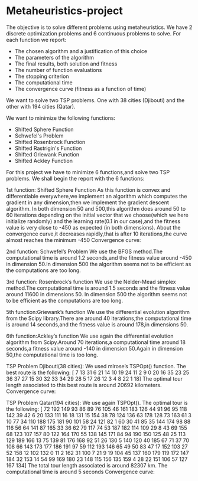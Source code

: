 # Metaheuristics-project

The objective is to solve different problems using metaheuristics. We have
2 discrete optimization problems and 6 continuous problems to solve.
For each function we report:
- The chosen algorithm and a justification of this choice
- The parameters of the algorithm
- The final results, both solution and fitness
- The number of function evaluations
- The stopping criterion
- The computational time
- The convergence curve (fitness as a function of time)

We want to solve two TSP problems.
One with 38 cities (Djibouti) and the other with 194 cities (Qatar).

We want to minimize the following functions:
- Shifted Sphere Function
- Schwefel's Problem
- Shifted Rosenbrock Function
- Shifted Rastrigin's Function
- Shifted Griewank Function
- Shifted Ackley Function


For this project we have to minimize 6 functions,and solve two TSP problems.
We shall begin the report with the 6 functions:

1st function: Shifted Sphere Function
As this function is convex and differentiable everywhere,we implement an algorithm which computes the gradient in any dimension,then we implement the gradient descent algorithm.
In both dimension 50 and 500,this algorithm does around 50 to 60 iterations depending on the initial vector that we choose(which we here initialize randomly) and the learning rate(0.1 in our case),and the fitness value is very close to -450 as expected (in both dimensions).
About the convergence curve,it decreases rapidly,that is after 10 iterations,the curve almost reaches the minimum -450
Convergence curve:



 

2nd function: Schwefel’s Problem
We use the BFGS method.The computational time is around 1.2 seconds,and the fitness value around -450 in dimension 50.In dimension 500 the algorithm seems not to be efficient as the computations are too long.

3rd function: Rosenbrock’s function
We use the Nelder-Mead simplex method.The computational time is around 1.5 seconds and the fitness value around 11600 in dimensions 50. In dimension 500 the algorithm seems not to be efficient as the computations are too long.

5th function:Griewank’s function
We use the differential evolution algorithm from the Scipy library.There are around 40 iterations,the computational time is around 14 seconds,and the fitness value is around 178,in dimensions 50.


6th function:Ackley’s function
We use again the differential evolution algorithm from Scipy.Around 70 iterations,a computational time around 18 seconds,a fitness value around -140 in dimension 50.Again in dimension 50,the computational time is too long.


TSP Problem Djibouti(38 cities):
We used mlrose’s TSPOpt() function.
The best route is the following:
[ 7 13 31 6 21 14 10 19 24 11 2 9 0 20 16 35 23 25 36 37 27 15 30 32
33 34 29 28 5 17 26 12 3 4 8 22 1 18]
The optimal tour length associated to this best route is around 20692 kilometers.
Convergence curve:
 


TSP Problem Qatar(194 cities):
We use again TSPOpt().
The optimal tour is the following:
[ 72 192 149 93 86 89 76 105 46 161 183 126 44 91 96 95 118 142
39 42 6 20 133 111 16 18 131 15 154 38 78 124 136 63 178 128
73 163 61 3 10 77 34 110 188 175 181 90 101 58 24 121 82 1
60 30 41 85 35 144 174 98 88 116 56 64 141 87 165 33 36 62
79 117 74 53 187 182 114 109 29 8 43 69 155 68 123 107 157 80
122 164 170 55 138 145 171 84 94 190 150 125 48 25 113 129 189 166
13 75 139 81 176 168 92 51 26 130 5 140 120 40 185 67 71 37
70 108 66 143 173 177 186 191 97 59 112 193 146 65 49 50 83 47
17 152 103 27 52 158 12 102 132 0 11 2 162 31 100 7 21 9
19 104 45 137 160 179 119 172 147 184 32 153 14 54 99 169 180 23
148 115 156 135 159 4 28 22 151 106 57 127 167 134]
The total tour length associated is around 82307 km.
The computational time is around 5 seconds
Convergence curve:
 


